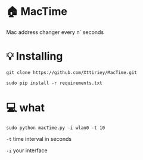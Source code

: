# :house: MacTime
Mac address changer every n` seconds

# :bulb: Installing
`git clone https://github.com/Xttiriey/MacTime.git`

`sudo pip install -r requirements.txt`

# :computer: what
  `sudo python macTime.py -i wlan0 -t 10`
  
  `-t`  time interval in seconds
  
  `-i` your interface
